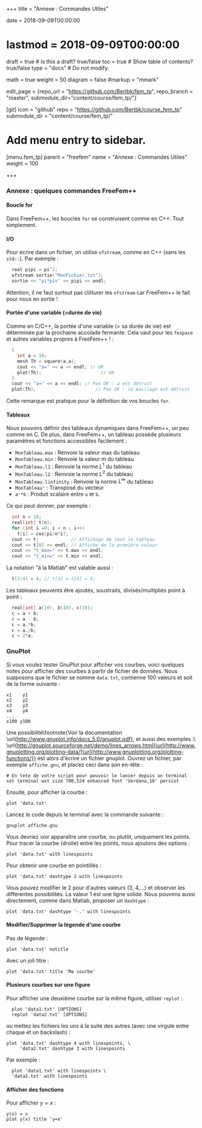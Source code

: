 +++
title = "Annexe : Commandes Utiles"

date = 2018-09-09T00:00:00
# lastmod = 2018-09-09T00:00:00

draft = true  # Is this a draft? true/false
toc = true  # Show table of contents? true/false
type = "docs"  # Do not modify.

math = true
weight = 50
diagram = false
#markup = "mmark"


edit_page = {repo_url = "https://github.com/Bertbk/fem_tp", repo_branch = "master", submodule_dir="content/course/fem_tp/"}

[git]
  icon = "github"
  repo = "https://github.com/Bertbk/course_fem_tp"
  submodule_dir = "content/course/fem_tp/"

# Add menu entry to sidebar.
[menu.fem_tp]
  parent = "freefem"
  name = "Annexe : Commandes Utiles"
  weight = 100

+++

$\newcommand{\diff}{\mathrm{d}}$
$\newcommand{\xx}{\mathbf{x}}$
$\newcommand{\vec}[1]{\mathbf{#1}}$
$\newcommand{\conj}[1]{\overline{#1}}$
$\newcommand{\Pb}{\mathbb{P}}$
$\newcommand{\dn}{\partial\_{\mathbf{n}}}$
$\newcommand{\Lo}{L^2(\Omega)}$
$\newcommand{\Ho}{H^1(\Omega)}$
$\newcommand{\Hoz}{H^1\_0(\Omega)}$
$\newcommand{\dsp}{\displaystyle}$
$\newcommand{\uh}{u\_h}$
$\newcommand{\eh}{e\_h}$
$\newcommand{\norm}[1]{\left\\|#1\right\\|}$
$\newcommand{\normL}[1]{\norm{#1}\_{\Lo}}$
$\newcommand{\normH}[1]{\norm{#1}\_{\Ho}}$

### Annexe : quelques commandes FreeFem++


#### Boucle for
Dans FreeFem++, les boucles `for` se construisent comme en C++. Tout simplement.

#### I/O

Pour écrire dans un fichier, on utilise `ofstream`, comme en C++ (sans les `std::`). Par exemple :

```cpp
  real pipi = pi^2;
  ofstream sortie("MonFichier.txt");
  sortie << "pi*pi=" << pipi << endl;
```

Attention, il ne faut surtout pas clôturer les `ofstream` car FreeFem++ le fait pour nous en sortie !

#### Portée d'une variable (=durée de vie)

Comme en C/C++, la portée d'une variable (= sa durée de vie) est déterminée par la prochaine accolade fermante. Cela vaut pour les `fespace` et autres variables propres à FreeFem++ ! :
```cpp
  {
    int a = 10;
    mesh Th = square(a,a);
    cout << "a=" << a << endl; // OK
    plot(Th);                      // OK
  }
  cout << "a=" << a << endl; // Pas OK : a est détruit
  plot(Th);                      // Pas OK : le maillage est détruit
```
Cette remarque est pratique pour la définition de vos boucles `for`.

#### Tableaux

Nous pouvons définir des tableaux dynamiques dans FreeFem++, un peu comme en C. De plus, dans FreeFem++, un tableau possède plusieurs paramètres et fonctions accessibles facilement :

  - `MonTableau.max` : Renvoie la valeur max du tableau 
  - `MonTableau.min` : Renvoie la valeur m du tableau
  - `MonTableau.l1`  : Renvoie la norme $L^1$ du tableau
  - `MonTableau.l2`  : Renvoie la norme $L^2$ du tableau
  - `MonTableau.linfinity`  : Renvoie la norme $L^{\infty}$ du tableau
  - `MonTableau'`    : Transposé du vecteur
  - `a'*b`    : Produit scalaire entre `a` et `b`.
  

  Ce qui peut donner, par exemple :

```cpp
  int n = 10;
  real[int] t(n);
  for (int i =0; i < n ; i++)
    t[i] = cos(pi/n*i);
  cout << t;            // Affichage de tout le tableau
  cout << t[0] << endl; // Affiche de la première valeur
  cout << "t_max=" << t.max << endl;
  cout << "t_min=" << t.min << endl;
```

La notation "à la Matlab" est valable aussi :
```cpp
  t(3:4) = 4; // t[3] = t[4] = 4;
```

Les tableaux peuvents être ajoutés, soustraits, divisés/multipliés point à point :
```cpp
  real[int] a(10), b(10), c(10);
  c = a + b;
  c = a - b;
  c = a.*b;
  c = a./b;
  c = 2*a;
```

### GnuPlot

Si vous voulez tester GnuPlot pour afficher vos courbes, voici quelques notes pour afficher des courbes à partir de fichier de données. Nous supposons que le fichier se nomme `data.txt`, contienne 100 valeurs et soit de la forme suivante :
```
x1    y1
x2    y2
x3    y3
x4    y4
...  
x100 y100
```

Une possibilité\footnote{Voir la documentation \url{http://www.gnuplot.info/docs_5.0/gnuplot.pdf}, et aussi des exemples :\\ \url{http://gnuplot.sourceforge.net/demo/lines_arrows.html}\url{http://www.gnuplotting.org/plotting-data/}\url{http://www.gnuplotting.org/plotting-functions/}} est alors d'écrire un fichier gnuplot. Ouvrez un fichier, par exemple `affiche.gnu`, et placez ceci dans son en-tête :
```gnuplot
# En tete de votre script pour pouvoir le lancer depuis un terminal
set terminal wxt size 700,524 enhanced font 'Verdana,10' persist
```
Ensuite, pour afficher la courbe :
```gnuplot
plot 'data.txt'
```
Lancez le code depuis le terminal avec la commande suivante :

```bertbash
gnuplot affiche.gnu
```

Vous devriez voir apparaître une courbe, ou plutôt, uniquement les points. Pour tracer la courbe (droite) entre les points, nous ajoutons des options :
```gnuplot
plot 'data.txt' with linespoints
```
Pour obtenir une courbe en pointillés :
```gnuplot
plot 'data.txt' dashtype 2 with linespoints
```
Vous pouvez modifier le 2 pour d'autres valeurs (3, 4,...) et observer les différentes possibilités. La valeur 1 est une ligne solide. Nous pouvons aussi directement, comme dans Matlab, proposer un `dashtype` :
```gnuplot
plot 'data.txt' dashtype '-.' with linespoints
```

#### Modifier/Supprimer la légende d'une courbe

Pas de légende :
```gnuplot
plot 'data.txt' notitle
```
Avec un joli titre :
```gnuplot
plot 'data.txt' title 'Ma courbe'
```

#### Plusieurs courbes sur une figure

Pour afficher une deuxième courbe sur la même figure, utiliser `replot` :
```gnuplot
  plot 'data1.txt' [OPTIONS]
  replot 'data2.txt' [OPTIONS]
```
ou mettez les fichiers les uns à la suite des autres (avec une virgule entre chaque et un backslash) :
```gnuplot
plot 'data.txt' dashtype 4 with linespoints, \
     'data2.txt' dashtype 3 with linespoints
```
Par exemple :
```gnuplot
  plot 'data1.txt' with linespoints \
  'data2.txt' with linespoints
```

#### Afficher des fonctions

Pour afficher $y=x$ :
```gnuplot
y(x) = x
plot y(x) title 'y=x'
```
